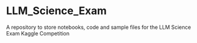 # LLM_Science_Exam
A repository to store notebooks, code and sample files for the LLM Science Exam Kaggle Competition
